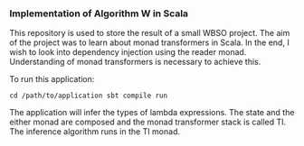 ### Implementation of Algorithm W in Scala 

This repository is used to store the result of a small WBSO project. The
aim of the project was to learn about monad transformers in Scala. In the 
end, I wish to look into dependency injection using the reader monad. 
Understanding of monad transformers is necessary to achieve this. 

To run this application:

`
cd /path/to/application
sbt
compile
run
`

The application will infer the types of lambda expressions. The state and 
the either monad are composed and the monad transformer stack is called TI.
The inference algorithm runs in the TI monad.  

